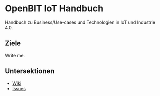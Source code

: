 # OpenBIT IoT Handbuch

Handbuch zu Business/Use-cases und Technologien in IoT und Industrie 4.0.

## Ziele

Write me.

## Untersektionen

* [Wiki](https://github.com/openbit-iot/iot-handbuch/wiki)
* [Issues](https://github.com/openbit-iot/iot-handbuch/issues)

